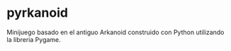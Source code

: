 # pyrkanoid
Minijuego basado en el antiguo Arkanoid construido con Python utilizando la libreria Pygame.
